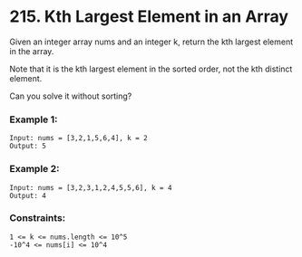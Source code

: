 # 215. Kth Largest Element in an Array
Given an integer array nums and an integer k, return the kth largest element in the array.

Note that it is the kth largest element in the sorted order, not the kth distinct element.

Can you solve it without sorting?

 

### Example 1:
```
Input: nums = [3,2,1,5,6,4], k = 2
Output: 5
```
### Example 2:
```
Input: nums = [3,2,3,1,2,4,5,5,6], k = 4
Output: 4
```
 

### Constraints:
```
1 <= k <= nums.length <= 10^5
-10^4 <= nums[i] <= 10^4
```
